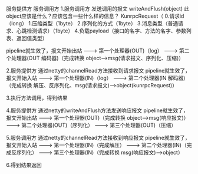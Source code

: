 服务提供方   服务调用方
1.服务调用方 
发送调用的报文 writeAndFlush(object)
此object应该是什么？应该包含一些什么样的信息？
KunrpcRequest（
0.请求id（long） 
1.压缩类型（1byte） 
2.序列化的方式（1byte） 
3.消息类型（普通请求、心跳检测请求）（1byte）
4.负载payload（接口的名字、方法的名字、参数列表、返回值类型）



pipeline就生效了，报文开始出站
---> 第一个处理器(OUT)（log）
---> 第二个处理器(OUT  编码器)（完成转换 object-->msg(请求报文、序列化、压缩)）
 

2.服务提供方
通过netty的channelRead方法接收到请求报文
pipeline就生效了，报文开始入站
---> 第一个处理器(IN)（log）
---> 第二个处理器(IN 解码器)（完成转换 解压、反序列化、msg(请求报文)-->object(kunrpcRequest)）

3.执行方法调用，得到结果

4.服务提供方
通过netty的writeAndFlush方法发送响应报文
pipeline就生效了，报文开始出站
---> 第一个处理器(OUT)（完成转换 object-->msg(响应报文)）
---> 第二个处理器(OUT)（序列化）
---> 第三个处理器(OUT)（压缩）

5.服务调用方
通过netty的channelRead方法接收到响应报文
pipeline就生效了，报文开始入站
---> 第一个处理器(IN)（完成解压）
---> 第二个处理器(IN)（完成反序列化）
---> 第三个处理器(IN)（完成转换 msg(响应报文)-->object）

6.得到结果返回

